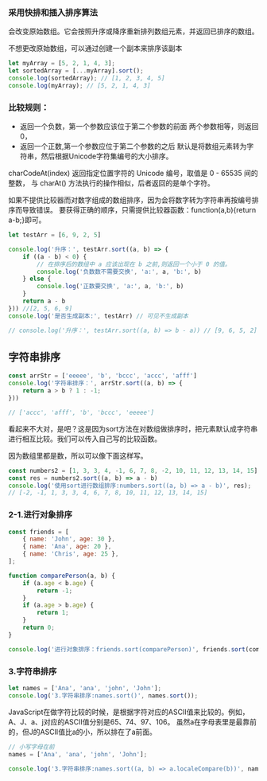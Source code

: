 ### 采用快排和插入排序算法
会改变原始数组。它会按照升序或降序重新排列数组元素，并返回已排序的数组。

不想更改原始数组，可以通过创建一个副本来排序该副本
```js
let myArray = [5, 2, 1, 4, 3];
let sortedArray = [...myArray].sort();
console.log(sortedArray); // [1, 2, 3, 4, 5]
console.log(myArray); // [5, 2, 1, 4, 3]
```

### 比较规则：
* 返回一个负数，第一个参数应该位于第二个参数的前面
两个参数相等，则返回0，
* 返回一个正数,第一个参数应位于第二个参数的之后
默认是将数组元素转为字符串，然后根据Unicode字符集编号的大小排序。

charCodeAt(index) 返回指定位置字符的 Unicode 编号，取值是 0 - 65535 间的整数，
与 charAt() 方法执行的操作相似，后者返回的是单个字符。

如果不提供比较器而对数字组成的数组排序，因为会将数字转为字符串再按编号排序而导致错误。
要获得正确的顺序，只需提供比较器函数：function(a,b){return a-b;}即可。

```js
let testArr = [6, 9, 2, 5]

console.log('升序：', testArr.sort((a, b) => {
    if ((a - b) < 0) {
        // 在排序后的数组中 a 应该出现在 b 之前,则返回一个小于 0 的值。
        console.log('负数数不需要交换', 'a:', a, 'b:', b)
    } else {
        console.log('正数要交换', 'a:', a, 'b:', b)
    }
    return a - b
})) //[2, 5, 6, 9]
console.log('是否生成副本:', testArr) // 可见不生成副本

// console.log('升序：', testArr.sort((a, b) => b - a)) // [9, 6, 5, 2]
```

## 字符串排序
```js
const arrStr = ['eeeee', 'b', 'bccc', 'accc', 'afff']
console.log('字符串排序：', arrStr.sort((a, b) => {
    return a > b ? 1 : -1;
})) 

// ['accc', 'afff', 'b', 'bccc', 'eeeee']
```

看起来不大对，是吧？这是因为sort方法在对数组做排序时，把元素默认成字符串进行相互比较。我们可以传入自己写的比较函数。

因为数组里都是数，所以可以像下面这样写。
```js
const numbers2 = [1, 3, 3, 4, -1, 6, 7, 8, -2, 10, 11, 12, 13, 14, 15];
const res = numbers2.sort((a, b) => a - b)
console.log('使用sort进行数组排序:numbers.sort((a, b) => a - b)', res);
// [-2, -1, 1, 3, 3, 4, 6, 7, 8, 10, 11, 12, 13, 14, 15]
```

### 2-1.进行对象排序
```js
const friends = [
    { name: 'John', age: 30 },
    { name: 'Ana', age: 20 },
    { name: 'Chris', age: 25 },
];

function comparePerson(a, b) {
    if (a.age < b.age) {
        return -1;
    }
    if (a.age > b.age) {
        return 1;
    }
    return 0;
}

console.log('进行对象排序：friends.sort(comparePerson)', friends.sort(comparePerson));
```


### 3.字符串排序
```js
let names = ['Ana', 'ana', 'john', 'John'];
console.log('3.字符串排序:names.sort()', names.sort());
```

JavaScript在做字符比较的时候，是根据字符对应的ASCII值来比较的。例如，A、J、a、j对应的ASCII值分别是65、74、97、106。
虽然a在字母表里是最靠前的，但J的ASCII值比a的小，所以排在了a前面。

```js
// 小写字母在前
names = ['Ana', 'ana', 'john', 'John'];

console.log('3.字符串排序:names.sort((a, b) => a.localeCompare(b))', names.sort((a, b) => a.localeCompare(b)));

```